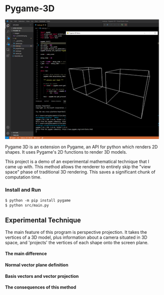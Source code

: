 # Pygame-3D

![image](https://github.com/Anthony-Gambale/Pygame-3D/blob/main/images/1_screenshot.png)

Pygame 3D is an extension on Pygame, an API for python which renders 2D shapes. It uses Pygame's 2D functions to render 3D models.

This project is a demo of an experimental mathematical technique that I came up with. This method allows the renderer to entirely skip the "view space" phase of traditional 3D rendering. This saves a significant chunk of computation time.

### Install and Run
```
$ python -m pip install pygame
$ python src/main.py
```

## Experimental Technique

The main feature of this program is perspective projection. It takes the vertices of a 3D model, plus information about a camera situated in 3D space, and 'projects' the vertices of each shape onto the screen plane.

#### The main difference

#### Normal vector plane definition

#### Basis vectors and vector projection

#### The consequences of this method
